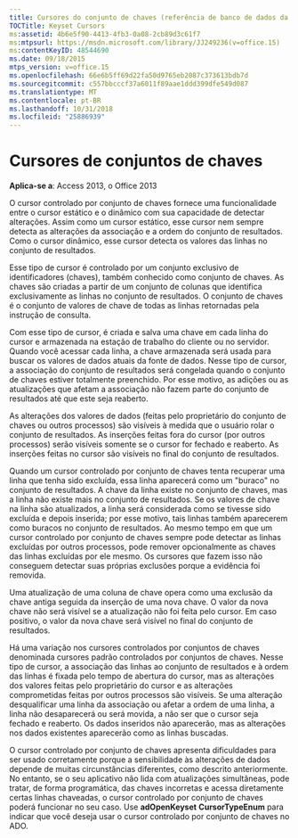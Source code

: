 ```yaml
---
title: Cursores do conjunto de chaves (referência de banco de dados da área de trabalho do Access)
TOCTitle: Keyset Cursors
ms:assetid: 4b6e5f90-4413-4fb3-0a08-2cb89d3c61f7
ms:mtpsurl: https://msdn.microsoft.com/library/JJ249236(v=office.15)
ms:contentKeyID: 48544690
ms.date: 09/18/2015
mtps_version: v=office.15
ms.openlocfilehash: 66e6b5ff69d22fa50d9765eb2087c373613bdb7d
ms.sourcegitcommit: c557bbcccf37a6011f89aae1ddd399dfe549d087
ms.translationtype: MT
ms.contentlocale: pt-BR
ms.lasthandoff: 10/31/2018
ms.locfileid: "25886939"
---
```

# <a name="keyset-cursors"></a>Cursores de conjuntos de chaves


**Aplica-se a**: Access 2013, o Office 2013

O cursor controlado por conjunto de chaves fornece uma funcionalidade entre o cursor estático e o dinâmico com sua capacidade de detectar alterações. Assim como um cursor estático, esse cursor nem sempre detecta as alterações da associação e a ordem do conjunto de resultados. Como o cursor dinâmico, esse cursor detecta os valores das linhas no conjunto de resultados.

Esse tipo de cursor é controlado por um conjunto exclusivo de identificadores (chaves), também conhecido como conjunto de chaves. As chaves são criadas a partir de um conjunto de colunas que identifica exclusivamente as linhas no conjunto de resultados. O conjunto de chaves é o conjunto de valores de chave de todas as linhas retornadas pela instrução de consulta.

Com esse tipo de cursor, é criada e salva uma chave em cada linha do cursor e armazenada na estação de trabalho do cliente ou no servidor. Quando você acessar cada linha, a chave armazenada será usada para buscar os valores de dados atuais da fonte de dados. Nesse tipo de cursor, a associação do conjunto de resultados será congelada quando o conjunto de chaves estiver totalmente preenchido. Por esse motivo, as adições ou as atualizações que afetam a associação não fazem parte do conjunto de resultados até que este seja reaberto.

As alterações dos valores de dados (feitas pelo proprietário do conjunto de chaves ou outros processos) são visíveis à medida que o usuário rolar o conjunto de resultados. As inserções feitas fora do cursor (por outros processos) serão visíveis somente se o cursor for fechado e reaberto. As inserções feitas no cursor são visíveis no final do conjunto de resultados.

Quando um cursor controlado por conjunto de chaves tenta recuperar uma linha que tenha sido excluída, essa linha aparecerá como um "buraco" no conjunto de resultados. A chave da linha existe no conjunto de chaves, mas a linha não existe mais no conjunto de resultados. Se os valores de chave na linha são atualizados, a linha será considerada como se tivesse sido excluída e depois inserida; por esse motivo, tais linhas também aparecerem como buracos no conjunto de resultados. Ao mesmo tempo em que um cursor controlado por conjunto de chaves sempre pode detectar as linhas excluídas por outros processos, pode remover opcionalmente as chaves das linhas excluídas por ele mesmo. Os cursores que fazem isso não conseguem detectar suas próprias exclusões porque a evidência foi removida.

Uma atualização de uma coluna de chave opera como uma exclusão da chave antiga seguida da inserção de uma nova chave. O valor da nova chave não será visível se a atualização não foi feita pelo cursor. Em caso positivo, o valor da nova chave será visível no final do conjunto de resultados.

Há uma variação nos cursores controlados por conjuntos de chaves denominada cursores padrão controlados por conjuntos de chaves. Nesse tipo de cursor, a associação das linhas ao conjunto de resultados e à ordem das linhas é fixada pelo tempo de abertura do cursor, mas as alterações dos valores feitas pelo proprietário do cursor e as alterações comprometidas feitas por outros processos são visíveis. Se uma alteração desqualificar uma linha da associação ou afetar a ordem de uma linha, a linha não desaparecerá ou será movida, a não ser que o cursor seja fechado e reaberto. Os dados inseridos não aparecerão, mas as alterações nos dados existentes aparecerão como as linhas buscadas.

O cursor controlado por conjunto de chaves apresenta dificuldades para ser usado corretamente porque a sensibilidade às alterações de dados depende de muitas circunstâncias diferentes, como descrito anteriormente. No entanto, se o seu aplicativo não lida com atualizações simultâneas, pode tratar, de forma programática, das chaves incorretas e acessa diretamente certas linhas chaveadas, o cursor controlado por conjunto de chaves poderá funcionar no seu caso. Use **adOpenKeyset** **CursorTypeEnum** para indicar que você deseja usar o cursor controlado por conjunto de chaves no ADO.

